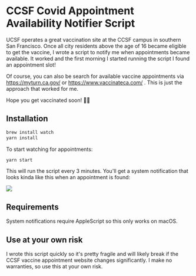 # CCSF Covid Appointment Availability Notifier Script

UCSF operates a great vaccination site at the CCSF campus in southern San Francisco. Once all city residents above the age of 16 became eligible to get the vaccine, I wrote a script to notify me when appointments became available. It worked and the first morning I started running the script I found an appointment slot!

Of course, you can also be search for available vaccine appointments via https://myturn.ca.gov/ or https://www.vaccinateca.com/ . This is just the approach that worked for me.

Hope you get vaccinated soon! 💉🎉

## Installation

```sh
brew install watch
yarn install
```

To start watching for appointments:

```sh
yarn start
```

This will run the script every 3 minutes. You'll get a system notification that looks kinda like this when an appointment is found:

![](https://i.stack.imgur.com/REbdS.png)


## Requirements

System notifications require AppleScript so this only works on macOS.

## Use at your own risk

I wrote this script quickly so it's pretty fragile and will likely break
if the CCSF vaccine appointment website changes significantly. I make
no warranties, so use this at your own risk.
